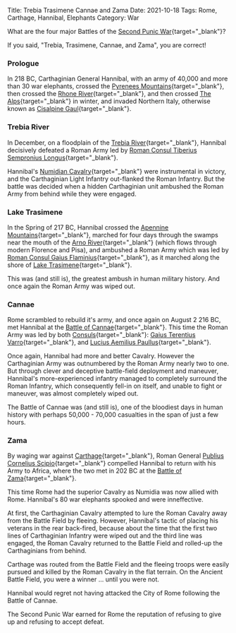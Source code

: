 Title: Trebia Trasimene Cannae and Zama
Date: 2021-10-18
Tags: Rome, Carthage, Hannibal, Elephants
Category: War

What are the four major Battles of the
[Second Punic War](https://en.wikipedia.org/wiki/Second_Punic_War){target="_blank"}?

If you said, "Trebia, Trasimene, Cannae, and Zama", you are correct!

### Prologue
In 218 BC, Carthaginian General Hannibal, with an army of 40,000
and more than 30 war elephants, crossed the 
[Pyrenees Mountains](https://en.wikipedia.org/wiki/Pyrenees){target="_blank"},
then crossed the
[Rhone River](https://en.wikipedia.org/wiki/Rh%C3%B4ne){target="_blank"},
and then crossed
[The Alps](https://en.wikipedia.org/wiki/Alps){target="_blank"} in winter,
and invaded Northern Italy, otherwise known as
[Cisalpine Gaul](https://en.wikipedia.org/wiki/Cisalpine_Gaul){target="_blank"}.

### Trebia River
In December, on a floodplain of the
[Trebia River](https://en.wikipedia.org/wiki/Battle_of_the_Trebia){target="_blank"},
Hannibal decisively defeated a Roman Army led by
[Roman Consul Tiberius Sempronius Longus](https://en.wikipedia.org/wiki/Tiberius_Sempronius_Longus_(consul_218_BC)){target="_blank"}.

Hannibal's [Numidian Cavalry](https://en.wikipedia.org/wiki/Numidian_cavalry){target="_blank"}
were instrumental in victory, and the Carthaginian Light Infantry out-flanked the Roman
Infantry. But the battle was decided when a hidden Carthaginian unit ambushed the
Roman Army from behind while they were engaged.

### Lake Trasimene
In the Spring of 217 BC, Hannibal crossed the
[Apennine Mountains](https://en.wikipedia.org/wiki/Apennine_Mountains){target="_blank"},
marched for four days through the swamps near the mouth of the
[Arno River](https://en.wikipedia.org/wiki/Arno){target="_blank"}
(which flows through modern Florence and Pisa), and ambushed a Roman Army which was led by
[Roman Consul Gaius Flaminius](https://en.wikipedia.org/wiki/Gaius_Flaminius_(consul_223_BC)){target="_blank"},
as it marched along the shore of
[Lake Trasimene](https://en.wikipedia.org/wiki/Battle_of_Lake_Trasimene){target="_blank"}.

This was (and still is), the greatest ambush in human military history. And once again
the Roman Army was wiped out.

### Cannae
Rome scrambled to rebuild it's army, and once again on August 2 216 BC, met Hannibal at the
[Battle of Cannae](https://en.wikipedia.org/wiki/Battle_of_Cannae){target="_blank"}. This time the
Roman Army was led by both [Consuls](https://en.wikipedia.org/wiki/Roman_consul){target="_blank"}:
[Gaius Terentius Varro](https://en.wikipedia.org/wiki/Gaius_Terentius_Varro){target="_blank"}, and
[Lucius Aemilius Paullus](https://en.wikipedia.org/wiki/Lucius_Aemilius_Paullus_(consul_219_BC)){target="_blank"}.

Once again, Hannibal had more and better Cavalry.
However the Carthaginian Army was outnumbered by the Roman Army nearly two to one. But
through clever and deceptive battle-field deployment and maneuver, Hannibal's more-experienced infantry
managed to completely surround the Roman Infantry, which consequently fell-in on itself, and unable to fight or maneuver,
was almost completely wiped out.

The Battle of Cannae was (and still is), one of the bloodiest days in human history with perhaps 50,000 - 70,000
casualties in the span of just a few hours.

### Zama
By waging war against [Carthage](https://en.wikipedia.org/wiki/Carthage){target="_blank"},
Roman General
[Publius Cornelius Scipio](https://en.wikipedia.org/wiki/Scipio_Africanus){target="_blank"}
compelled Hannibal to return with his Army to Africa, where the two met in 202 BC at the
[Battle of Zama](https://en.wikipedia.org/wiki/Battle_of_Zama){target="_blank"}.

This time Rome had the superior Cavalry as Numidia was now allied with Rome. Hannibal's 80 war
elephants spooked and were inneffective.

At first, the Carthaginian Cavalry attempted to lure the Roman Cavalry away from the Battle Field
by fleeing. However, Hannibal's tactic of placing his veterans in the rear back-fired, because about the
time that the first two lines of Carthaginian Infantry were wiped out and the third line was engaged,
the Roman Cavalry returned to the Battle Field and rolled-up the Carthaginians from behind.

Carthage was routed from the Battle Field and the fleeing troops were easily pursued and killed by the
Roman Cavalry in the flat terrain. On the Ancient Battle Field, you were a winner ... until you were not.

Hannibal would regret not having attacked the City of Rome following the Battle of Cannae.

The Second Punic War earned for Rome the reputation of refusing to give up and refusing to accept defeat.
